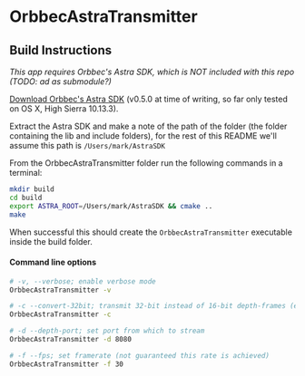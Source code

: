 # OrbbecAstraTransmitter

## Build Instructions
_This app requires Orbbec's Astra SDK, which is NOT included with this repo (TODO: ad as submodule?)_

[Download Orbbec's Astra SDK](https://orbbec3d.com/develop/) (v0.5.0 at time of writing, so far only tested on OS X, High Sierra 10.13.3).

Extract the Astra SDK and make a note of the path of the folder (the folder containing the lib and include folders), for the rest of this README we'll assume this path is ```/Users/mark/AstraSDK```

From the OrbbecAstraTransmitter folder run the following commands in a terminal:
```bash
mkdir build
cd build
export ASTRA_ROOT=/Users/mark/AstraSDK && cmake ..
make
```

When successful this should create the ```OrbbecAstraTransmitter``` executable inside the build folder.

#### Command line options

```bash
# -v, --verbose; enable verbose mode
OrbbecAstraTransmitter -v

# -c --convert-32bit; transmit 32-bit instead of 16-bit depth-frames (each pixel 4 bytes instead of 2 bytes)
OrbbecAstraTransmitter -c

# -d --depth-port; set port from which to stream
OrbbecAstraTransmitter -d 8080

# -f --fps; set framerate (not guaranteed this rate is achieved)
OrbbecAstraTransmitter -f 30
```
